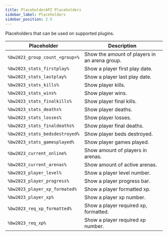 ```yaml
---
title: PlaceholderAPI Placeholders
sidebar_label: Placeholders
sidebar_position: 2.5
---
```

Placeholders that can be used on supported plugins.

| Placeholder                    | Description                                   |
|--------------------------------|-----------------------------------------------|
| `%bw2023_group_count_<group>%` | Show the amount of players in an arena group. |
| `%bw2023_stats_firstplay%`     | Show a player first play date.                |
| `%bw2023_stats_lastplay%`      | Show a player last play date.                 |
| `%bw2023_stats_kills%`         | Show player kills.                            |
| `%bw2023_stats_wins%`          | Show player wins.                             |
| `%bw2023_stats_finalkills%`    | Show player final kills.                      |
| `%bw2023_stats_deaths%`        | Show player deaths.                           |
| `%bw2023_stats_losses%`        | Show player losses.                           |
| `%bw2023_stats_finaldeaths%`   | Show player final deaths.                     |
| `%bw2023_stats_bedsdestroyed%` | Show player beds destroyed.                   |
| `%bw2023_stats_gamesplayed%`   | Show player games played.                     |
| `%bw2023_current_online%`      | Show amount of players in arenas.             |
| `%bw2023_current_arenas%`      | Show amount of active arenas.                 |
| `%bw2023_player_level%`        | Show a player level number.                   |
| `%bw2023_player_progress%`     | Show a player progress bar.                   |
| `%bw2023_player_xp_formated%`  | Show a player formatted xp.                   |
| `%bw2023_player_xp%`           | Show a player xp number.                      |
| `%bw2023_req_xp_formatted%`    | Show a player required xp, formatted.         |
| `%bw2023_req_xp%`              | Show a player required xp number.             |

